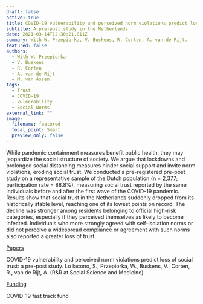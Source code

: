 ```yaml
---
draft: false
active: true
title: COVID-19 vulnerability and perceived norm violations predict loss of social trust
subtitle: A pre-post study in the Netherlands
date: 2021-03-14T12:30:21.811Z
summary: With W. Przepiorka, V. Buskens, R. Corten, A. van de Rijt.
featured: false
authors:
  - With W. Przepiorka
  - V. Buskens
  - R. Corten
  - A. van de Rijt
  - M. van Assen.
tags:
  - Trust
  - COVID-19
  - Vulnerability
  - Social Norms
external_link: ""
image:
  filename: featured
  focal_point: Smart
  preview_only: false
---
```

While pandemic containment measures benefit public health, they may jeopardize the social structure of society. We argue that lockdowns and prolonged social distancing measures hinder social support and invite norm violations, eroding social trust. We conducted a pre-registered pre-post study on a representative sample of the Dutch population (n = 2,377; participation rate = 88.8%), measuring social trust reported by the same individuals before and after the first wave of the COVID-19 pandemic. Results show that social trust in the Netherlands suddenly dropped from its historically stable level, reaching one of its lowest points on record. The decline was stronger among residents belonging to official high-risk categories, especially if they perceived themselves as likely to become infected. Individuals who more strongly agreed with self-isolation norms or did not perceive a widespread compliance or agreement with such norms also reported a greater loss of trust.

<u>Papers</u> 

COVID-19 vulnerability and perceived norm violations predict loss of social trust: a pre-post study.
Lo Iacono, S., Przepiorka, W., Buskens, V., Corten, R., van de Rijt, A. (R&R at Social Science and Medicine) 

<u>Funding</u> 

COVID-19 fast track fund
